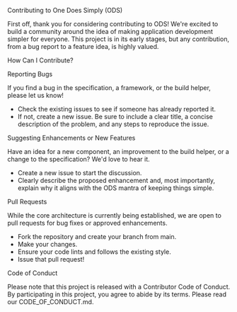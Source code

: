Contributing to One Does Simply (ODS)

First off, thank you for considering contributing to ODS! We're excited to build a community around the idea of making application development simpler for everyone.
This project is in its early stages, but any contribution, from a bug report to a feature idea, is highly valued.

How Can I Contribute?

Reporting Bugs

If you find a bug in the specification, a framework, or the build helper, please let us know!
 * Check the existing issues to see if someone has already reported it.
 * If not, create a new issue. Be sure to include a clear title, a concise description of the problem, and any steps to reproduce the issue.

Suggesting Enhancements or New Features

Have an idea for a new component, an improvement to the build helper, or a change to the specification? We'd love to hear it.
 * Create a new issue to start the discussion.
 * Clearly describe the proposed enhancement and, most importantly, explain why it aligns with the ODS mantra of keeping things simple.

Pull Requests

While the core architecture is currently being established, we are open to pull requests for bug fixes or approved enhancements.
 * Fork the repository and create your branch from main.
 * Make your changes.
 * Ensure your code lints and follows the existing style.
 * Issue that pull request!

Code of Conduct

Please note that this project is released with a Contributor Code of Conduct. By participating in this project, you agree to abide by its terms. Please read our CODE_OF_CONDUCT.md.